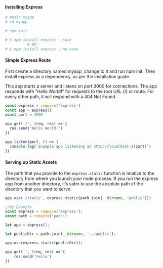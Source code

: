 #### Installing Express

```bash
# mkdir myapp
# cd myapp
```
```bash
# npm init
```

```bash
# $ npm install express --save
          # OR
# $ npm install express --no-save
```

#### Simple Express Route

First create a directory named myapp, change to it and run npm init. Then install express as a dependency, as per the installation guide.

This app starts a server and listens on port 3000 for connections. The app responds with “Hello World!” for requests to the root URL (/) or route. For every other path, it will respond with a 404 Not Found.

```javascript
const express = require('express')
const app = express()
const port = 3000

app.get('/', (req, res) => {
  res.send('Hello World!')
})

app.listen(port, () => {
  console.log(`Example app listening at http://localhost:${port}`)
})
```


#### Serving up Static Assets

The path that you provide to the `express.static` function is relative to the directory from where you launch your node process. If you run the express app from another directory, it’s safer to use the absolute path of the directory that you want to serve:

```javascript
app.use('/static', express.static(path.join(__dirname, 'public')))
```

```javascript
//My Example
const express = require('express');
const path = require('path')

let app = express();

let publicDir = path.join(__dirname, '../public');

app.use(express.static(publicDir));

app.get('', (req, res) => {
    res.send('hello')
})
```
